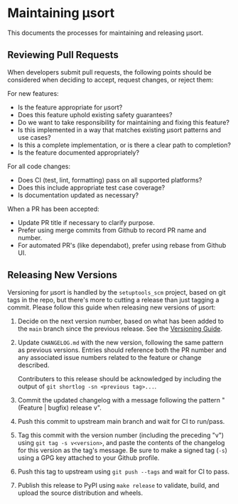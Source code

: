 # Maintaining µsort

This documents the processes for maintaining and releasing µsort.

## Reviewing Pull Requests

When developers submit pull requests, the following points should be considered
when deciding to accept, request changes, or reject them:

For new features:

* Is the feature appropriate for µsort?
* Does this feature uphold existing safety guarantees?
* Do we want to take responsibility for maintaining and fixing this feature?
* Is this implemented in a way that matches existing µsort patterns and use cases?
* Is this a complete implementation, or is there a clear path to completion?
* Is the feature documented appropriately?

For all code changes:

* Does CI (test, lint, formatting) pass on all supported platforms?
* Does this include appropriate test case coverage?
* Is documentation updated as necessary?

When a PR has been accepted:

* Update PR title if necessary to clarify purpose.
* Prefer using merge commits from Github to record PR name and number.
* For automated PR's (like dependabot), prefer using rebase from Github UI.

## Releasing New Versions

Versioning for µsort is handled by the `setuptools_scm` project, based on git tags
in the repo, but there's more to cutting a release than just tagging a commit.
Please follow this guide when releasing new versions of µsort:

1. Decide on the next version number, based on what has been added to the `main`
   branch since the previous release. See the
   [Versioning Guide](https://usort.rtfd.io/en/latest/versioning.html).

2. Update `CHANGELOG.md` with the new version, following the same pattern as
   previous versions. Entries should reference both the PR number and any
   associated issue numbers related to the feature or change described.

   Contributers to this release should be acknowledged by including the output
   of `git shortlog -sn <previous tag>...`.

4. Commit the updated changelog with a message following the pattern
   "(Feature | bugfix) release v<version>".

5. Push this commit to upstream main branch and wait for CI to run/pass.

6. Tag this commit with the version number (including the preceding "v")
   using `git tag -s v<version>`, and paste the contents of the changelog
   for this version as the tag's message. Be sure to make a signed tag (`-s`)
   using a GPG key attached to your Github profile.

7. Push this tag to upstream using `git push --tags` and wait for CI to pass.

8. Publish this release to PyPI using `make release` to validate, build, and
   upload the source distribution and wheels.
